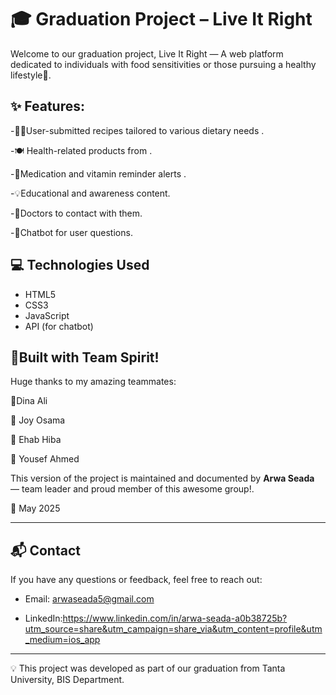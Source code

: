 # 🎓 Graduation Project – Live It Right
Welcome to our graduation project, Live It Right — A web platform dedicated to individuals with food sensitivities or those pursuing a healthy lifestyle💚.
## ✨ Features:

-🧑‍🍳User-submitted recipes tailored to various dietary needs  .

-🍽 Health-related products from . 

-🚨Medication and vitamin reminder alerts . 

-💡Educational and awareness content. 

-🧪Doctors to contact with them.

-💬Chatbot for user questions.
## 💻 Technologies Used
- HTML5 
- CSS3 
- JavaScript
- API (for chatbot)
## 👥Built with Team Spirit!
Huge thanks to my amazing teammates:

💫Dina Ali 

💫 Joy Osama  

💫 Ehab Hiba

💫 Yousef Ahmed 

This version of the project is maintained and documented by **Arwa Seada**  — team leader and proud member of this awesome group!.

📅 May 2025  

---------------
## 📬 Contact
If you have any questions or feedback, feel free to reach out:

 - Email:  arwaseada5@gmail.com 

 - LinkedIn:https://www.linkedin.com/in/arwa-seada-a0b38725b?utm_source=share&utm_campaign=share_via&utm_content=profile&utm_medium=ios_app
------------------
💡 This project was developed as part of our graduation from Tanta University, BIS Department.
